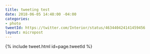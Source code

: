 ```yaml
---
title: tweeting test
date: 2018-06-05 14:48:00 -04:00
categories:
- photo
tweetId: https://twitter.com/Interior/status/463440424141459456
layout: micropost
---
```


{% include tweet.html id=page.tweetId %}